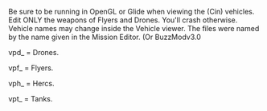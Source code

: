 Be sure to be running in OpenGL or Glide when viewing the (Cin) vehicles.
Edit ONLY the weapons of Flyers and Drones. You'll crash otherwise.
Vehicle names may change inside the Vehicle viewer. The files were named by the
name given in the Mission Editor. (Or BuzzModv3.0

vpd_ = Drones.

vpf_ = Flyers.

vph_ = Hercs.

vpt_ = Tanks.